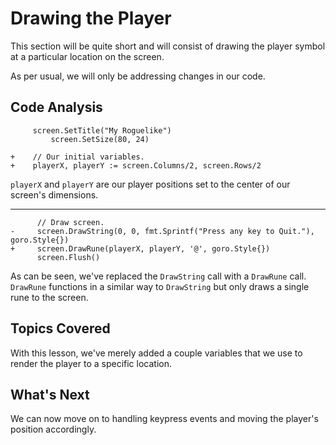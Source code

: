 # Drawing the Player
This section will be quite short and will consist of drawing the player symbol at a particular location on the screen.

As per usual, we will only be addressing changes in our code.

## Code Analysis

```
     screen.SetTitle("My Roguelike")
		 screen.SetSize(80, 24)

+    // Our initial variables.
+    playerX, playerY := screen.Columns/2, screen.Rows/2
```
`playerX` and `playerY` are our player positions set to the center of our screen's dimensions.

---

```
      // Draw screen.
-     screen.DrawString(0, 0, fmt.Sprintf("Press any key to Quit."), goro.Style{})
+     screen.DrawRune(playerX, playerY, '@', goro.Style{})
      screen.Flush()
```
As can be seen, we've replaced the `DrawString` call with a `DrawRune` call. `DrawRune` functions in a similar way to `DrawString` but only draws a single rune to the screen.

## Topics Covered
With this lesson, we've merely added a couple variables that we use to render the player to a specific location.

## What's Next
We can now move on to handling keypress events and moving the player's position accordingly.
